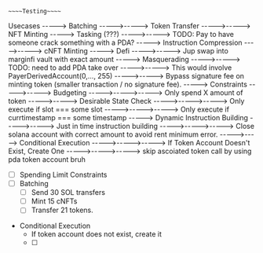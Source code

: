 ```
~~~~Testing~~~~
```

Usecases
-----> Batching
----->-----> Token Transfer
----->-----> NFT Minting
-----> Tasking (???)
----->-----> TODO: Pay to have someone crack something with a PDA?
-----> Instruction Compression
----->-----> cNFT Minting
-----> Defi
----->-----> Jup swap into marginfi vault with exact amount
-----> Masquerading
----->-----> TODO: need to add PDA take over
----->-----> This would involve PayerDerivedAccount(0,..., 255)
----->-----> Bypass signature fee on minting token (smaller transaction / no signature fee).
-----> Constraints
----->-----> Budgeting
----->----->-----> Only spend X amount of token
----->-----> Desirable State Check
----->----->-----> Only execute if slot === some slot
----->----->-----> Only execute if currtimestamp === some timestamp
-----> Dynamic Instruction Building
----->-----> Just in time instruction building
----->----->-----> Close solana account with correct amount to avoid rent minimum error.
----->-----> Conditional Execution
----->----->-----> If Token Account Doesn't Exist, Create One
----->----->-----> skip ascoiated token call by using pda token account bruh

- [ ] Spending Limit Constraints
- [ ] Batching
  - [ ] Send 30 SOL transfers
  - [ ] Mint 15 cNFTs
  - [ ] Transfer 21 tokens.
- Conditional Execution
  - If token account does not exist, create it
  - [ ]
